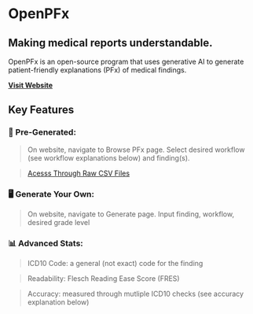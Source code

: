 # OpenPFx
## Making medical reports understandable.
OpenPFx is an open-source program that uses generative AI to generate patient-friendly explanations (PFx) of medical findings. 

**[Visit Website](https://openpfx.streamlit.app)**

## Key Features 
### 📝 Pre-Generated: 

> On website, navigate to Browse PFx page. Select desired workflow (see workflow explanations below) and finding(s).

> [Acesss Through Raw CSV Files](./Generated_PFx_CSVs/)



### 🖥️ Generate Your Own:

> On website, navigate to Generate page. Input finding, workflow, desired grade level 




### 📊 Advanced Stats:

> ICD10 Code: a general (not exact) code for the finding


> Readability: Flesch Reading Ease Score (FRES)
>> 


> Accuracy: measured through mutliple ICD10 checks (see accuracy explanation below)



